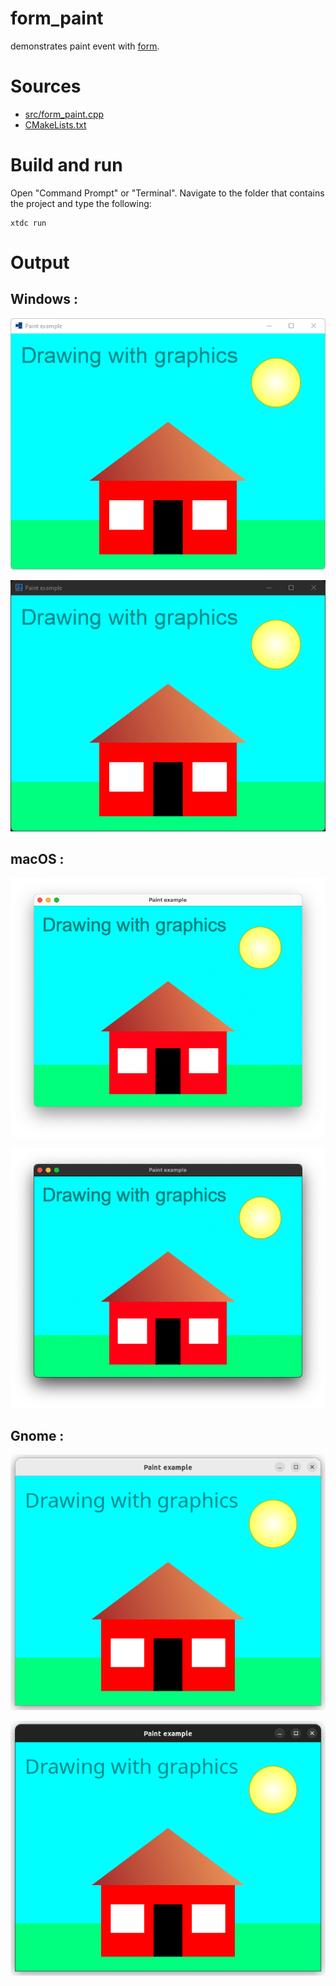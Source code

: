 # form_paint

demonstrates paint event with [form](https://gammasoft71.github.io/xtd/reference_guides/latest/classxtd_1_1forms_1_1form.html).

# Sources

* [src/form_paint.cpp](src/form_paint.cpp)
* [CMakeLists.txt](CMakeLists.txt)

# Build and run

Open "Command Prompt" or "Terminal". Navigate to the folder that contains the project and type the following:

```shell
xtdc run
```

# Output

## Windows :

![Screenshot](../../../../docs/pictures/examples/form_paint_w.png)

![Screenshot](../../../../docs/pictures/examples/form_paint_wd.png)

## macOS :

![Screenshot](../../../../docs/pictures/examples/form_paint_m.png)

![Screenshot](../../../../docs/pictures/examples/form_paint_md.png)

## Gnome :

![Screenshot](../../../../docs/pictures/examples/form_paint_g.png)

![Screenshot](../../../../docs/pictures/examples/form_paint_gd.png)
